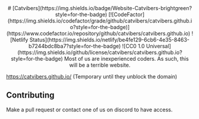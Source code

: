 <center># [Catvibers](https://img.shields.io/badge/Website-Catvibers-brightgreen?style=for-the-badge) [![CodeFactor](https://img.shields.io/codefactor/grade/github/catvibers/catvibers.github.io?style=for-the-badge)](https://www.codefactor.io/repository/github/catvibers/catvibers.github.io) ![Netlify Status](https://img.shields.io/netlify/be4fe129-6cb6-4e35-8463-b7244bdc8ba7?style=for-the-badge) ![CC0 1.0 Universal](https://img.shields.io/github/license/catvibers/catvibers.github.io?style=for-the-badge)
Most of us are inexperienced coders. As such, this will be a terrible website.</center>

https://catvibers.github.io/ (Temporary until they unblock the domain)

## Contributing
Make a pull request or contact one of us on discord to have access.
